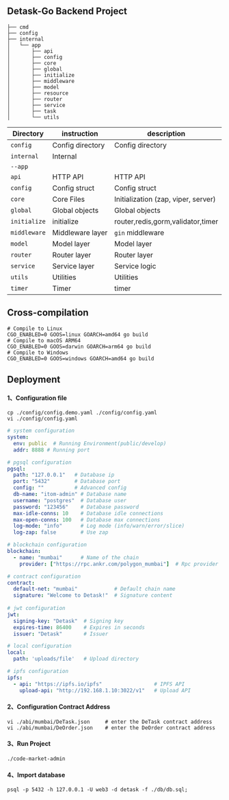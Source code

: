 ## Detask-Go Backend Project

```shell
├── cmd
├── config
├── internal
│   └── app
│       ├── api
│       ├── config
│       ├── core
│       ├── global
│       ├── initialize
│       ├── middleware
│       ├── model
│       ├── resource
│       ├── router
│       ├── service
│       ├── task
│       └── utils
```

| Directory    | instruction      | description                               |
|--------------|------------------|----------------------------------|
| `config`     | Config directory | Config directory                 |
| `internal`   | Internal         |                                  |
| `--app`      |                  |                                  |
| `api`        | HTTP API         | HTTP API                         |
| `config`     | Config struct    | Config struct              |
| `core`       | Core Files       | Initialization (zap, viper, server) |
| `global`     | Global objects   | Global objects                   |
| `initialize` | initialize       | router,redis,gorm,validator,timer |
| `middleware` | Middleware layer | `gin` middleware                 |
| `model`      | Model layer      | Model layer                      |
| `router`     | Router layer     | Router layer                     |
| `service`    | Service layer    | Service logic                    |
| `utils`      | Utilities        | Utilities                           |
| `timer`      | Timer            | timer                          |


## Cross-compilation
```shell
# Compile to Linux
CGO_ENABLED=0 GOOS=linux GOARCH=amd64 go build
# Compile to macOS ARM64
CGO_ENABLED=0 GOOS=darwin GOARCH=arm64 go build
# Compile to Windows
CGO_ENABLED=0 GOOS=windows GOARCH=amd64 go build 
```
## Deployment

#### 1、Configuration file

```
cp ./config/config.demo.yaml ./config/config.yaml
vi ./config/config.yaml
```

```yaml
# system configuration
system:
  env: public  # Running Environment(public/develop)
  addr: 8888 # Running port

# pgsql configuration
pgsql:
  path: "127.0.0.1"   # Database ip
  port: "5432"        # Database port
  config: ""          # Advanced config
  db-name: "itom-admin" # Database name
  username: "postgres"  # Database user
  password: "123456"    # Database password
  max-idle-conns: 10    # Database idle connections
  max-open-conns: 100   # Database max connections
  log-mode: "info"      # Log mode (info/warn/error/slice)
  log-zap: false        # Use zap

# blockchain configuration
blockchain:
  - name: "mumbai"      # Name of the chain
    provider: ["https://rpc.ankr.com/polygon_mumbai"]  # Rpc provider

# contract configuration
contract:
  default-net: "mumbai"            # Default chain name
  signature: "Welcome to Detask!"  # Signature content
 
# jwt configuration
jwt:
  signing-key: "Detask"  # Signing key
  expires-time: 86400    # Expires in seconds
  issuer: "Detask"       # Issuer

# local configuration
local:
  path: 'uploads/file'   # Upload directory

# ipfs configuration
ipfs:
  - api: "https://ipfs.io/ipfs"                 # IPFS API
    upload-api: "http://192.168.1.10:3022/v1"   # Upload API
```

#### 2、Configuration Contract Address
```
vi ./abi/mumbai/DeTask.json     # enter the DeTask contract address
vi ./abi/mumbai/DeOrder.json    # enter the DeOrder contract address
```

#### 3、Run Project

```shell
./code-market-admin
```

#### 4、Import database

```
psql -p 5432 -h 127.0.0.1 -U web3 -d detask -f ./db/db.sql;
```